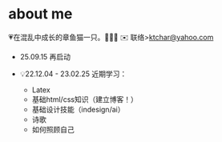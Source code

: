 # about me

💗在混乱中成长的章鱼猫一只。🐙🐱💗
✉️ 联络>ktchar@yahoo.com

- 25.09.15
  再启动

- 💡22.12.04 - 23.02.25
  近期学习：
  - Latex
  - 基础html/css知识（建立博客！）
  - 基础设计技能（indesign/ai）
  - 诗歌
  - 如何照顾自己



<!---
ktchar/ktchar is a ✨ special ✨ repository because its `README.md` (this file) appears on your GitHub profile.
You can click the Preview link to take a look at your changes.
--->
